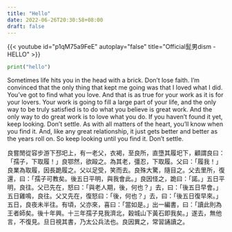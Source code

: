 ```yaml
---
title: "Hello"
date: 2022-06-26T20:30:58+08:00
draft: false
---
```



{{< youtube id="p1qM75a9FeE" autoplay="false" title="Official髭男dism - HELLO" >}}

```python
print("hello")
```

Sometimes life hits you in the head with a brick. Don’t lose faith. I’m convinced that the only thing that kept me going was that I loved what I did. You’ve got to find what you love. And that is as true for your work as it is for your lovers. Your work is going to fill a large part of your life, and the only way to be truly satisfied is to do what you believe is great work. And the only way to do great work is to love what you do. If you haven’t found it yet, keep looking. Don’t settle. As with all matters of the heart, you’ll know when you find it. And, like any great relationship, it just gets better and better as the years roll on. So keep looking until you find it. Don’t settle.

良嘗閒從容步游下邳圯上，有一老父，衣褐，至良所，直墮其履圯下，顧謂良曰：「孺子，下取履！」良鄂然，欲毆之。為其老，彊忍，下取履。父曰：「履我！」良業為取履，因長跪履之。父以足受，笑而去。良殊大驚，隨目之。父去里所，復還，曰：「孺子可教矣。後五日平明，與我會此。」良因怪之，跪曰：「諾。」五日平明，良往。父已先在，怒曰：「與老人期，後，何也？」去，曰：「後五日早會。」五日雞鳴，良往。父又先在，復怒曰：「後，何也？」去，曰：「後五日復早來。」五日，良夜未半往。有頃，父亦來，喜曰：「當如是。」出一編書，曰：「讀此則為王者師矣。後十年興。十三年孺子見我濟北，穀城山下黃石即我矣。」遂去，無他言，不復見。旦日視其書，乃太公兵法也。良因異之，常習誦讀之。